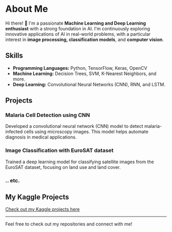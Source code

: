 # About Me

Hi there! 👋 I'm a passionate **Machine Learning and Deep Learning enthusiast** with a strong foundation in AI. I'm continuously exploring innovative applications of AI in real-world problems, with a particular interest in **image processing, classification models**, and **computer vision**.

## Skills

- **Programming Languages:** Python, TensorFlow, Keras, OpenCV
- **Machine Learning:** Decision Trees, SVM, K-Nearest Neighbors, and more.
- **Deep Learning:** Convolutional Neural Networks (CNN), RNN, and LSTM.

## Projects

### Malaria Cell Detection using CNN
Developed a convolutional neural network (CNN) model to detect malaria-infected cells using microscopy images. This model helps automate diagnosis in medical applications.

### Image Classification with EuroSAT dataset
Trained a deep learning model for classifying satellite images from the EuroSAT dataset, focusing on land use and land cover.

### .. etc.

## My Kaggle Projects
[Check out my Kaggle projects here](https://www.kaggle.com/ahmedhamdy438/code)

---

Feel free to check out my repositories and connect with me!
